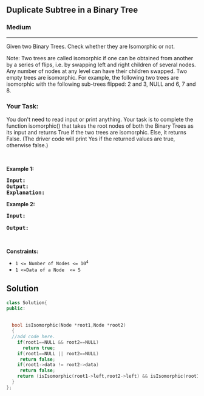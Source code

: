 <h2>Duplicate Subtree in a Binary Tree </h2>
<h3>Medium</h3><hr>
<div><p>Given two Binary Trees. Check whether they are Isomorphic or not.

Note: 
Two trees are called isomorphic if one can be obtained from another by a series of flips, i.e. by swapping left and right children of several nodes. Any number of nodes at any level can have their children swapped. Two empty trees are isomorphic.
For example, the following two trees are isomorphic with the following sub-trees flipped: 2 and 3, NULL and 6, 7 and 8.</p>



<h3>  Your Task: </h3>
<p> 
You don't need to read input or print anything. Your task is to complete the function isomorphic() that takes the root nodes of both the Binary Trees as its input and returns True if the two trees are isomorphic. Else, it returns False. (The driver code will print Yes if the returned values are true, otherwise false.)
</p>
<p>&nbsp;</p>
<p><strong>Example 1:</strong></p>

      
 
<pre><strong>Input:</strong> 
<strong>Output:</strong> 
<strong>Explanation:</strong>
</pre>

<p><strong>Example 2:</strong></p>

<pre><strong>Input:</strong> 
     
<strong>Output:</strong> 
</pre>

<p>&nbsp;</p>
<p><strong>Constraints:</strong></p>

<ul>
	<li><code>1 &lt;= Number of Nodes &lt;= 10<sup>4</sup></code></li>
	<li><code>1 &lt;=Data of a Node  &lt;= 5</code></li>
</ul>
  
  <h2> Solution </h2>
  
  ``` c++ 
 class Solution{
  public:
   
    
    bool isIsomorphic(Node *root1,Node *root2)
    {
    //add code here.
      if(root1==NULL && root2==NULL)
        return true;
      if(root1==NULL || root2==NULL)    
       return false;
      if(root1->data != root2->data)
       return false;
      return (isIsomorphic(root1->left,root2->left) && isIsomorphic(root1->right,root2->right)) || (isIsomorphic(root1->right,root2->left) &&isIsomorphic(root1->left,root2->right)); 
    }
};
  ```
</div>
